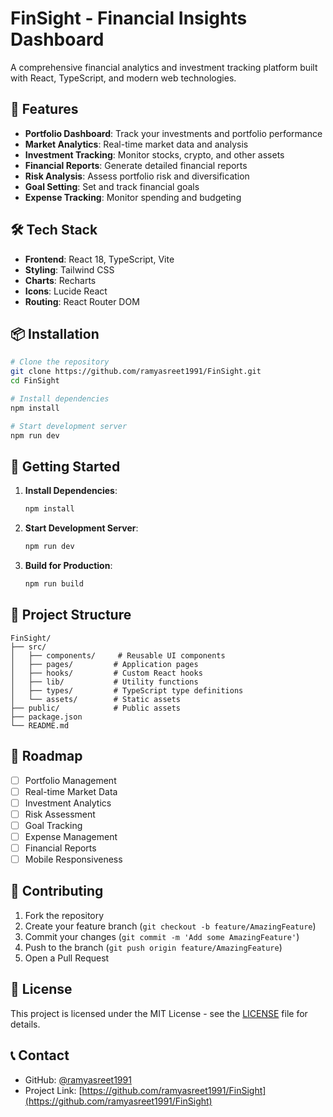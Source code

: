 # FinSight - Financial Insights Dashboard

A comprehensive financial analytics and investment tracking platform built with React, TypeScript, and modern web technologies.

## 🚀 Features

- **Portfolio Dashboard**: Track your investments and portfolio performance
- **Market Analytics**: Real-time market data and analysis
- **Investment Tracking**: Monitor stocks, crypto, and other assets
- **Financial Reports**: Generate detailed financial reports
- **Risk Analysis**: Assess portfolio risk and diversification
- **Goal Setting**: Set and track financial goals
- **Expense Tracking**: Monitor spending and budgeting

## 🛠️ Tech Stack

- **Frontend**: React 18, TypeScript, Vite
- **Styling**: Tailwind CSS
- **Charts**: Recharts
- **Icons**: Lucide React
- **Routing**: React Router DOM

## 📦 Installation

```bash
# Clone the repository
git clone https://github.com/ramyasreet1991/FinSight.git
cd FinSight

# Install dependencies
npm install

# Start development server
npm run dev
```

## 🚀 Getting Started

1. **Install Dependencies**:
   ```bash
   npm install
   ```

2. **Start Development Server**:
   ```bash
   npm run dev
   ```

3. **Build for Production**:
   ```bash
   npm run build
   ```

## 📁 Project Structure

```
FinSight/
├── src/
│   ├── components/     # Reusable UI components
│   ├── pages/         # Application pages
│   ├── hooks/         # Custom React hooks
│   ├── lib/           # Utility functions
│   ├── types/         # TypeScript type definitions
│   └── assets/        # Static assets
├── public/            # Public assets
├── package.json
└── README.md
```

## 🎯 Roadmap

- [ ] Portfolio Management
- [ ] Real-time Market Data
- [ ] Investment Analytics
- [ ] Risk Assessment
- [ ] Goal Tracking
- [ ] Expense Management
- [ ] Financial Reports
- [ ] Mobile Responsiveness

## 🤝 Contributing

1. Fork the repository
2. Create your feature branch (`git checkout -b feature/AmazingFeature`)
3. Commit your changes (`git commit -m 'Add some AmazingFeature'`)
4. Push to the branch (`git push origin feature/AmazingFeature`)
5. Open a Pull Request

## 📄 License

This project is licensed under the MIT License - see the [LICENSE](LICENSE) file for details.

## 📞 Contact

- GitHub: [@ramyasreet1991](https://github.com/ramyasreet1991)
- Project Link: [https://github.com/ramyasreet1991/FinSight](https://github.com/ramyasreet1991/FinSight)
